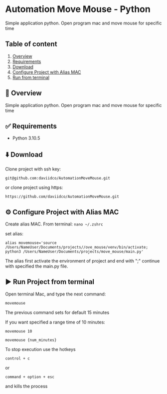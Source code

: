 # Automation Move Mouse - Python
Simple application python. Open program mac and move mouse for specific time


## Table of content
1. [Overview](https://github.com/daviidco/AutomationMoveMouse#-overview)  
3. [Requirements](https://github.com/daviidco/AutomationMoveMouse#-requirements)
2. [Download](https://github.com/daviidco/AutomationMoveMouse#%EF%B8%8F-download)
4. [Configure Project with Alias MAC](https://github.com/daviidco/AutomationMoveMouse#%EF%B8%8F-configure-project-with-alias-mac)
5. [Run from terminal](https://github.com/daviidco/AutomationMoveMouse#%EF%B8%8F-run-project-from-terminal)

## 	📜 Overview
Simple application python. Open program mac and move mouse for specific time

## ✅ Requirements

- Python 3.10.5


## ⬇️ Download
Clone project with ssh key:
```
git@github.com:daviidco/AutomationMoveMouse.git
```
or clone project using https:
```
https://github.com/daviidco/AutomationMoveMouse.git
```

## ⚙️ Configure Project with Alias MAC
Create alias MAC. From terminal: 
```nano ~/.zshrc```

set alias:

```alias movemouse='source /Users/NameUser/Documents/projects//ove_mouse/venv/bin/activate; python3 /Users/NameUser/Documents/projects/move_mouse/main.py'```

The alias first activate the environment of project and end with ";" continue with specified the main.py file.

## ▶️ Run Project from terminal
Open terminal Mac, and type the next command:

```movemouse```

The previous command sets for default 15 minutes

If you want specified a range time of 10 minutes:

```movemouse 10```

```movemouse {num_minutes}```

To stop execution use the hotkeys

```control + c```

or 

```command + option + esc```

and kills the process 


  

